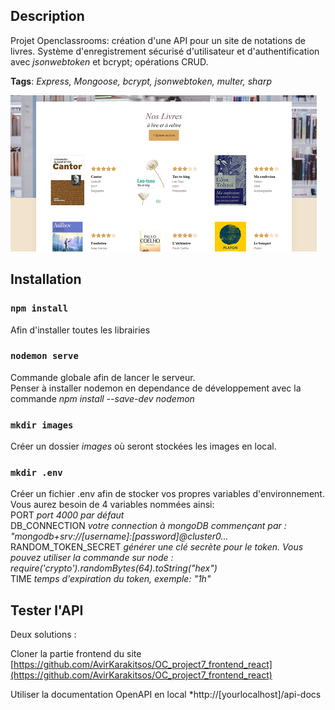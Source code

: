 ## Description

Projet Openclassrooms: création d'une API pour un site de notations de livres. Système d'enregistrement sécurisé d'utilisateur et d'authentification avec *jsonwebtoken* et bcrypt; opérations CRUD.

**Tags**: *Express, Mongoose, bcrypt, jsonwebtoken, multer, sharp*

![Image](https://github.com/AvirKarakitsos/OC_project7_node_express_mongodb/blob/main/assets/project7.png?raw=true)


## Installation

### `npm install`

Afin d'installer toutes les librairies

### `nodemon serve`

Commande globale afin de lancer le serveur.  
Penser à installer nodemon en dependance de développement avec la commande *npm install --save-dev nodemon*

### `mkdir images`

Créer un dossier *images* où seront stockées les images en local.

### `mkdir .env`

Créer un fichier .env afin de stocker vos propres variables d'environnement.  
Vous aurez besoin de 4 variables nommées ainsi:  
PORT *port 4000 par défaut*  
DB_CONNECTION *votre connection à mongoDB commençant par : "mongodb+srv://\[username]:\[password]@cluster0...*  
RANDOM_TOKEN_SECRET *générer une clé secrète pour le token. Vous pouvez utiliser la commande sur node : require('crypto').randomBytes(64).toString("hex")*  
TIME *temps d'expiration du token, exemple: "1h"*

## Tester l'API

Deux solutions :

Cloner la partie frontend du site [https://github.com/AvirKarakitsos/OC_project7_frontend_react](https://github.com/AvirKarakitsos/OC_project7_frontend_react)

Utiliser la documentation OpenAPI en local *http://\[yourlocalhost]/api-docs 

